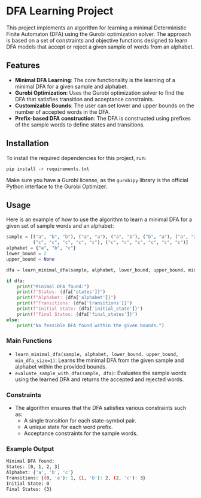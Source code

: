 
# DFA Learning Project

This project implements an algorithm for learning a minimal Deterministic Finite Automaton (DFA) using the Gurobi optimization solver. The approach is based on a set of constraints and objective functions designed to learn DFA models that accept or reject a given sample of words from an alphabet.

## Features

- **Minimal DFA Learning**: The core functionality is the learning of a minimal DFA for a given sample and alphabet.
- **Gurobi Optimization**: Uses the Gurobi optimization solver to find the DFA that satisfies transition and acceptance constraints.
- **Customizable Bounds**: The user can set lower and upper bounds on the number of accepted words in the DFA.
- **Prefix-based DFA construction**: The DFA is constructed using prefixes of the sample words to define states and transitions.
  
## Installation

To install the required dependencies for this project, run:

```
pip install -r requirements.txt
```

Make sure you have a Gurobi license, as the `gurobipy` library is the official Python interface to the Gurobi Optimizer.

## Usage

Here is an example of how to use the algorithm to learn a minimal DFA for a given set of sample words and an alphabet:

```python
sample = [("a", "b", "b"), ("a", "a"), ("a", "b"), ("b", "a"), ("a", "a", "b"), ("b", "a", "b"), ("a", "a", "a"),
          ("c", "c", "c", "c", "c"), ("c", "c", "c", "c", "c", "c")]
alphabet = {"a", "b", "c"}
lower_bound = 2
upper_bound = None

dfa = learn_minimal_dfa(sample, alphabet, lower_bound, upper_bound, min_dfa_size=2)

if dfa:
    print("Minimal DFA found:")
    print(f"States: {dfa['states']}")
    print(f"Alphabet: {dfa['alphabet']}")
    print(f"Transitions: {dfa['transitions']}")
    print(f"Initial State: {dfa['initial_state']}")
    print(f"Final States: {dfa['final_states']}")
else:
    print("No feasible DFA found within the given bounds.")
```

### Main Functions

- `learn_minimal_dfa(sample, alphabet, lower_bound, upper_bound, min_dfa_size=1)`: Learns the minimal DFA from the given sample and alphabet within the provided bounds.
- `evaluate_sample_with_dfa(sample, dfa)`: Evaluates the sample words using the learned DFA and returns the accepted and rejected words.

### Constraints

- The algorithm ensures that the DFA satisfies various constraints such as:
  - A single transition for each state-symbol pair.
  - A unique state for each word prefix.
  - Acceptance constraints for the sample words.

### Example Output

```bash
Minimal DFA found:
States: [0, 1, 2, 3]
Alphabet: {'a', 'b', 'c'}
Transitions: {(0, 'a'): 1, (1, 'b'): 2, (2, 'c'): 3}
Initial State: 0
Final States: {3}
```
